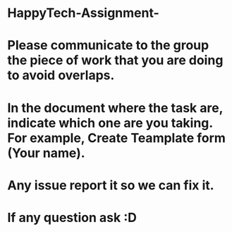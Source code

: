 # HappyTech-Assignment-

# Please communicate to the group the piece of work that you are doing to avoid overlaps.
# In the document where the task are, indicate which one are you taking. For example, Create Teamplate form (Your name).
# Any issue report it so we can fix it.
# If any question ask :D
